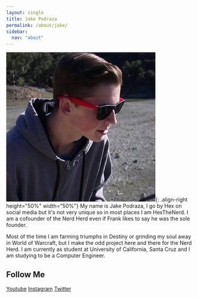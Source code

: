 ```yaml
---
layout: single
title: Jake Podraza
permalink: /about/jake/
sidebar:
  nav: "about"
---
```

![image-right](/assets/images/jake.png){: .align-right height="50%" width="50%"}
My name is Jake Podraza, I go by Hex on social media but it's not very unique so in most places I am HexTheNerd. I am a cofounder of the Nerd Herd even if Frank likes to say he was the sole founder.

Most of the time I am farming triumphs in Destiny or grinding my soul away in World of Warcraft, but I make the odd project here and there for the Nerd Herd. I am currently as student at University of California, Santa Cruz and I am studying to be a Computer Engineer.


## Follow Me

<a href="https://www.youtube.com/channel/UCwtwF3lRjS_NKQITBtfI3iQ" class="btn btn--danger">Youtube</a> <a href="https://www.instagram.com/hexthenerd/" class="btn btn--warning">Instagram</a> <a href="https://twitter.com/HexTheNerd" class="btn btn--info">Twitter</a>
